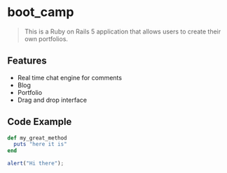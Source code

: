 # boot_camp

> This is a Ruby on Rails 5 application that allows users to create their own portfolios.

## Features

- Real time chat engine for comments
- Blog
- Portfolio
- Drag and drop interface

## Code Example

```ruby
def my_great_method
  puts "here it is"
end
```

```javascript
alert("Hi there");
```
